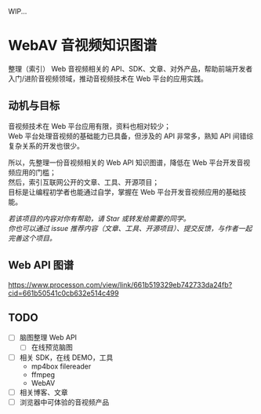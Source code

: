 WIP...

# WebAV 音视频知识图谱

整理（索引） Web 音视频相关的 API、SDK、文章、对外产品，帮助前端开发者入门/进阶音视频领域，推动音视频技术在 Web 平台的应用实践。

## 动机与目标

音视频技术在 Web 平台应用有限，资料也相对较少；  
Web 平台处理音视频的基础能力已具备，但涉及的 API 非常多，熟知 API 间错综复杂关系的开发也很少。

所以，先整理一份音视频相关的 Web API 知识图谱，降低在 Web 平台开发音视频应用的门槛；  
然后，索引互联网公开的文章、工具、开源项目；  
目标是让编程初学者也能通过自学，掌握在 Web 平台开发音视频应用的基础技能。

_若该项目的内容对你有帮助，请 Star 或转发给需要的同学。_  
_你也可以通过 issue 推荐内容（文章、工具、开源项目）、提交反馈，与作者一起完善这个项目。_

## Web API 图谱

https://www.processon.com/view/link/661b519329eb742733da24fb?cid=661b50541c0cb632e514c499

## TODO

- [ ] 脑图整理 Web API
  - [ ] 在线预览脑图
- [ ] 相关 SDK，在线 DEMO，工具
  - mp4box filereader
  - ffmpeg
  - WebAV
- [ ] 相关博客、文章
- [ ] 浏览器中可体验的音视频产品
